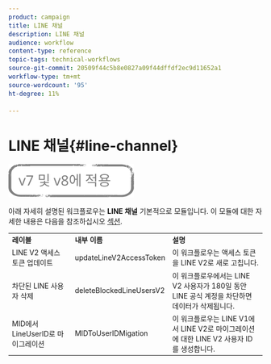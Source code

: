 ```yaml
---
product: campaign
title: LINE 채널
description: LINE 채널
audience: workflow
content-type: reference
topic-tags: technical-workflows
source-git-commit: 20509f44c5b8e0827a09f44dffdf2ec9d11652a1
workflow-type: tm+mt
source-wordcount: '95'
ht-degree: 11%

---
```



# LINE 채널{#line-channel}

![](../../assets/common.svg)

아래 자세히 설명된 워크플로우는 **LINE 채널** 기본적으로 모듈입니다. 이 모듈에 대한 자세한 내용은 다음을 참조하십시오 [섹션](../../delivery/using/line-channel.md).

<table> 
 <tbody> 
  <tr> 
   <td> <strong>레이블</strong><br /> </td> 
   <td> <strong>내부 이름</strong><br /> </td> 
   <td> <strong>설명</strong><br /> </td> 
  </tr> 
  <tr> 
   <td> <span class="uicontrol">LINE V2 액세스 토큰 업데이트</span> <br /> </td> 
   <td> <span class="uicontrol">updateLineV2AccessToken</span> <br /> </td> 
   <td> 이 워크플로우는 액세스 토큰을 LINE V2로 새로 고칩니다.<br /> </td> 
  </tr> 
  <tr> 
   <td> <span class="uicontrol">차단된 LINE 사용자 삭제</span> <br /> </td> 
   <td> <span class="uicontrol">deleteBlockedLineUsersV2</span> <br /> </td> 
   <td> 이 워크플로우에서는 LINE V2 사용자가 180일 동안 LINE 공식 계정을 차단하면 데이터가 삭제됩니다.<br /> </td> 
  </tr> 
  <tr> 
   <td> <span class="uicontrol">MID에서 LineUserID로 마이그레이션</span> <br /> </td> 
   <td> <span class="uicontrol">MIDToUserIDMigation</span> <br /> </td> 
   <td> 이 워크플로우는 LINE V1에서 LINE V2로 마이그레이션에 대한 LINE V2 사용자 ID를 생성합니다.<br /> </td> 
  </tr> 
 </tbody> 
</table>

